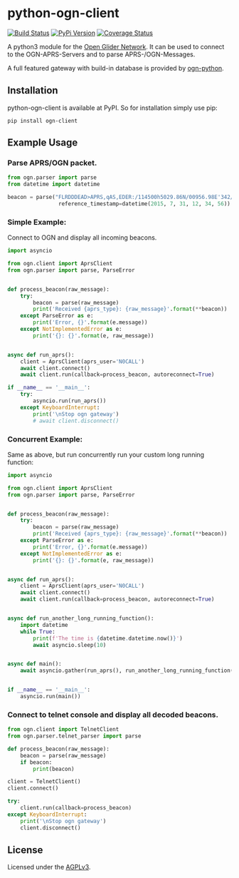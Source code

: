 # python-ogn-client

[![Build Status](https://travis-ci.org/glidernet/python-ogn-client.svg?branch=master)](https://travis-ci.org/glidernet/python-ogn-client)
[![PyPi Version](https://img.shields.io/pypi/v/ogn-client.svg)](https://pypi.python.org/pypi/ogn-client)
[![Coverage Status](https://coveralls.io/repos/github/glidernet/python-ogn-client/badge.svg?branch=master)](https://coveralls.io/github/glidernet/python-ogn-client?branch=master)

A python3 module for the [Open Glider Network](http://wiki.glidernet.org/).
It can be used to connect to the OGN-APRS-Servers and to parse APRS-/OGN-Messages.

A full featured gateway with build-in database is provided by [ogn-python](https://github.com/glidernet/ogn-python).


## Installation

python-ogn-client is available at PyPI. So for installation simply use pip:

```
pip install ogn-client
```

## Example Usage

### Parse APRS/OGN packet.

```python
from ogn.parser import parse
from datetime import datetime

beacon = parse("FLRDDDEAD>APRS,qAS,EDER:/114500h5029.86N/00956.98E'342/049/A=005524 id0ADDDEAD -454fpm -1.1rot 8.8dB 0e +51.2kHz gps4x5",
				reference_timestamp=datetime(2015, 7, 31, 12, 34, 56))
```

### Simple Example:
Connect to OGN and display all incoming beacons.

```python
import asyncio

from ogn.client import AprsClient
from ogn.parser import parse, ParseError


def process_beacon(raw_message):
    try:
        beacon = parse(raw_message)
        print('Received {aprs_type}: {raw_message}'.format(**beacon))
    except ParseError as e:
        print('Error, {}'.format(e.message))
    except NotImplementedError as e:
        print('{}: {}'.format(e, raw_message))


async def run_aprs():
    client = AprsClient(aprs_user='N0CALL')
    await client.connect()
    await client.run(callback=process_beacon, autoreconnect=True)

if __name__ == '__main__':
    try:
        asyncio.run(run_aprs())
    except KeyboardInterrupt:
        print('\nStop ogn gateway')
        # await client.disconnect()

```

### Concurrent Example:
Same as above, but run concurrently run your custom long running function:

```python
import asyncio

from ogn.client import AprsClient
from ogn.parser import parse, ParseError


def process_beacon(raw_message):
    try:
        beacon = parse(raw_message)
        print('Received {aprs_type}: {raw_message}'.format(**beacon))
    except ParseError as e:
        print('Error, {}'.format(e.message))
    except NotImplementedError as e:
        print('{}: {}'.format(e, raw_message))


async def run_aprs():
    client = AprsClient(aprs_user='N0CALL')
    await client.connect()
    await client.run(callback=process_beacon, autoreconnect=True)


async def run_another_long_running_function():
    import datetime
    while True:
        print(f'The time is {datetime.datetime.now()}')
        await asyncio.sleep(10)


async def main():
    await asyncio.gather(run_aprs(), run_another_long_running_function())


if __name__ == '__main__':
    asyncio.run(main())
```








### Connect to telnet console and display all decoded beacons.

```python
from ogn.client import TelnetClient
from ogn.parser.telnet_parser import parse

def process_beacon(raw_message):
    beacon = parse(raw_message)
    if beacon:
        print(beacon)

client = TelnetClient()
client.connect()

try:
    client.run(callback=process_beacon)
except KeyboardInterrupt:
    print('\nStop ogn gateway')
    client.disconnect()
```

## License
Licensed under the [AGPLv3](LICENSE).
